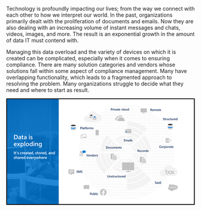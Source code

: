 Technology is profoundly impacting our lives; from the way we connect with each other to how we interpret our world. In the past, organizations primarily dealt with the proliferation of documents and emails. Now they are also dealing with an increasing volume of instant messages and chats, videos, images, and more. The result is an exponential growth in the amount of data IT must contend with. 

Managing this data overload and the variety of devices on which it is created can be complicated, especially when it comes to ensuring compliance. There are many solution categories and vendors whose solutions fall within some aspect of compliance management. Many have overlapping functionality, which leads to a fragmented approach to resolving the problem.   Many organizations struggle to decide what they need and where to start as result.

  ![Data is exploding](../media/data-is-exploding.png) 